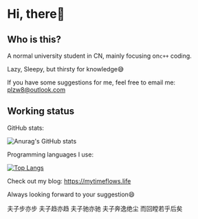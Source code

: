 # Hi, there:wave:

## Who is this?

A normal university student in CN, mainly focusing on`c++` coding.

Lazy, Sleepy, but thirsty for knowledge:sweat_smile:

If you have some suggestions for me, feel free to email me: plzw8@outlook.com

## Working status

GitHub stats:

![Anurag's GitHub stats](https://profile-hosting-yang-with-u.vercel.app/api?username=YangWithU&show_icons=true&theme=radical)

Programming languages I use:

[![Top Langs](https://profile-hosting-yang-with-u.vercel.app/api/top-langs/?username=YangWithU&layout=compact)](https://github.com/anuraghazra/github-readme-stats)


Check out my blog: https://mytimeflows.life

Always looking forward to your suggestion:smile:

夫子步亦步 夫子趋亦趋 夫子驰亦驰 夫子奔逸绝尘 而回瞠若乎后矣
